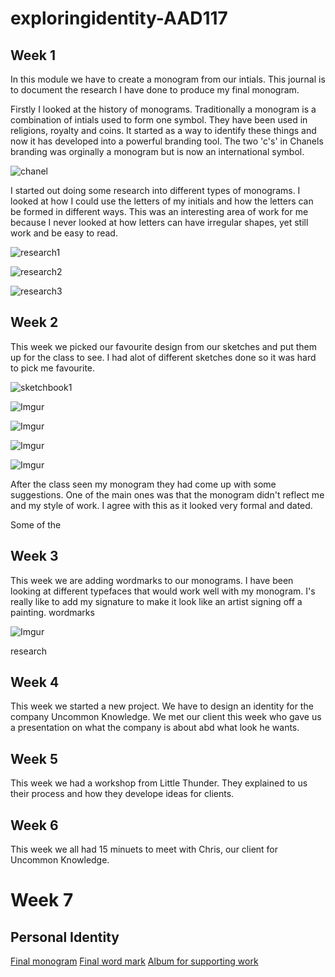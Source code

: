 # exploringidentity-AAD117

Week 1
-------

In this module we have to create a monogram from our intials. This journal is to document the research I have done to produce my final monogram. 

Firstly I looked at the history of monograms. Traditionally a monogram is a combination of intials used to form one symbol. They have been used in religions, royalty and coins. It started as a way to identify these things and now it has developed into a powerful branding tool. The two 'c's' in Chanels branding was orginally a monogram but is now an international symbol.  

![chanel](https://pbs.twimg.com/profile_images/471773414307282945/wOzNtLic.jpeg)

I started out doing some research into different types of monograms. I looked at how I could use the letters of my initials and how the letters can be formed in different ways. This was an interesting area of work for me because I never looked at how letters can have irregular shapes, yet still work and be easy to read. 

![research1](https://s-media-cache-ak0.pinimg.com/736x/3c/22/58/3c2258fa039b481d86c1f0e6a3d69a0b.jpg)

![research2](https://s-media-cache-ak0.pinimg.com/736x/c3/8a/d7/c38ad73af6e5e30f460b8c6071e41eb6.jpg)

![research3](https://s-media-cache-ak0.pinimg.com/236x/67/0a/c8/670ac8a9c4e43274f32405dc6a300373.jpg)

Week 2
-------

This week we picked our favourite design from our sketches and put them up for the class to see. I had alot of different sketches done so it was hard to pick me favourite.

![sketchbook1](http://i.imgur.com/SROWNQS.jpg)

![Imgur](http://i.imgur.com/8GZTFQ4.jpg)

![Imgur](http://i.imgur.com/5kHZT3U.jpg)

![Imgur](http://i.imgur.com/D96P6m0.jpg)

![Imgur](http://i.imgur.com/B3eAmtp.jpg)

After the class seen my monogram they had come up with some suggestions. One of the main ones was that the monogram didn't reflect me and my style of work. I agree with this as it looked very formal and dated. 

Some of the 


Week 3
-------

This week we are adding wordmarks to our monograms. I have been looking at different typefaces that would work well with my monogram. I's really like to add my signature to make it look like an artist signing off a painting. 
wordmarks
 
 ![Imgur](http://i.imgur.com/1kut25K.jpg)
 
research 

Week 4
-------
This week we started a new project. We have to design an identity for the company Uncommon Knowledge. 
We met our client this week who gave us a presentation on what the company is about abd what look he wants. 

Week 5
-------

This week we had a workshop from Little Thunder. They explained to us their process and how they develope ideas for clients. 

Week 6
-------

This week we all had 15 minuets to meet with Chris, our client for Uncommon Knowledge. 

Week 7
=======

Personal Identity 
----------------------------------------------------------------------------------------------------------


[Final monogram](https://www.flickr.com/photos/80894004@N03/16545297388/in/set-72157651185437972)
[Final word mark](https://www.flickr.com/photos/80894004@N03/16706753746/in/album-72157651185437972/)
[Album for supporting work](https://www.flickr.com/photos/80894004@N03/sets/72157651185437972/)
